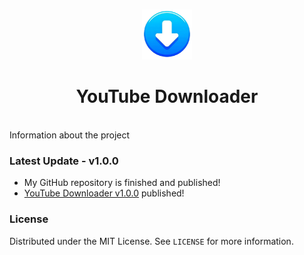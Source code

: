 <!-- Improved compatibility of back to top link: See: https://github.com/othneildrew/Best-README-Template/pull/73 -->
<a name="readme-top"></a>
<!--
*** Comentario de varias líneas
-->

<!-- PROJECT LOGO -->
<br />
<div align="center">
  <a href="https://github.com/othneildrew/Best-README-Template">
    <img src="Icons/icon.png" alt="Logo" width="80" height="80">
  </a>

  <h1 align="center">YouTube Downloader</h1>
</div>

<!-- ABOUT THE PROJECT -->
‎
<br />
Information about the project
<br />

### Latest Update  -  v1.0.0
* My GitHub repository is finished and published!
* [YouTube Downloader v1.0.0](https://github.com/Constructogamer/OpenSource-Resources/tree/main/Python/YouTube%20Downloader/v1.0.0) published!

### License
Distributed under the MIT License. See `LICENSE` for more information.
